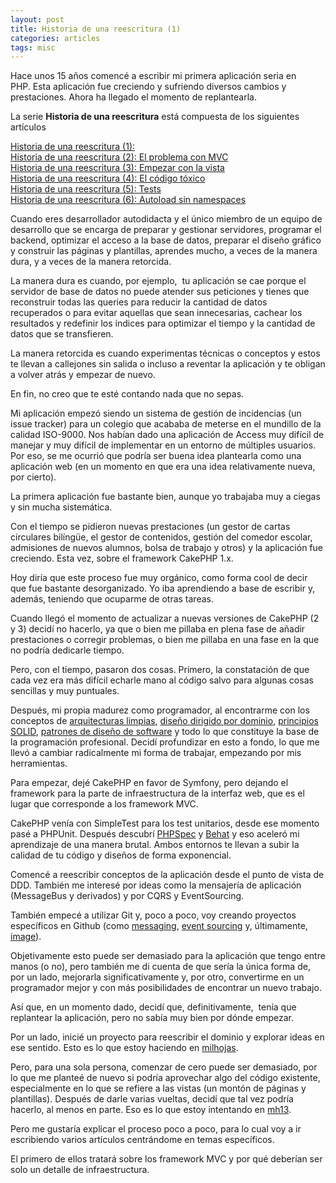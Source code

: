 ```yaml
---
layout: post
title: Historia de una reescritura (1)
categories: articles
tags: misc
---
```


Hace unos 15 años comencé a escribir mi primera aplicación seria en PHP. Esta aplicación fue creciendo y sufriendo diversos cambios y prestaciones. Ahora ha llegado el momento de replantearla.

La serie **Historia de una reescritura** está compuesta de los siguientes artículos

[Historia de una reescritura (1):](historia-de-una-reescritura-1)  
[Historia de una reescritura (2): El problema con MVC](historia-de-una-reescritura-2-el-problema-con-mvc)  
[Historia de una reescritura (3): Empezar con la vista](historia-de-una-reescritura-3-empezar-con-la-vista)  
[Historia de una reescritura (4): El código tóxico](historia-de-una-reescritura-4-codigo-toxico)  
[Historia de una reescritura (5): Tests](historia-de-una-reescritura-5-tests)  
[Historia de una reescritura (6): Autoload sin namespaces](historia-de-una-reescritura-6-autoload-sin-namespaces)

Cuando eres desarrollador autodidacta y el único miembro de un equipo de desarrollo que se encarga de preparar y gestionar servidores, programar el backend, optimizar el acceso a la base de datos, preparar el diseño gráfico y construir las páginas y plantillas, aprendes mucho, a veces de la manera dura, y a veces de la manera retorcida.

La manera dura es cuando, por ejemplo,  tu aplicación se cae porque el servidor de base de datos no puede atender sus peticiones y tienes que reconstruir todas las queries para reducir la cantidad de datos recuperados o para evitar aquellas que sean innecesarias, cachear los resultados y redefinir los índices para optimizar el tiempo y la cantidad de datos que se transfieren.

La manera retorcida es cuando experimentas técnicas o conceptos y estos te llevan a callejones sin salida o incluso a reventar la aplicación y te obligan a volver atrás y empezar de nuevo.

En fin, no creo que te esté contando nada que no sepas.

Mi aplicación empezó siendo un sistema de gestión de incidencias (un issue tracker) para un colegio que acababa de meterse en el mundillo de la calidad ISO-9000. Nos habían dado una aplicación de Access muy difícil de manejar y muy difícil de implementar en un entorno de múltiples usuarios. Por eso, se me ocurrió que podría ser buena idea plantearla como una aplicación web (en un momento en que era una idea relativamente nueva, por cierto).

La primera aplicación fue bastante bien, aunque yo trabajaba muy a ciegas y sin mucha sistemática.

Con el tiempo se pidieron nuevas prestaciones (un gestor de cartas circulares bilíngüe, el gestor de contenidos, gestión del comedor escolar, admisiones de nuevos alumnos, bolsa de trabajo y otros) y la aplicación fue creciendo. Esta vez, sobre el framework CakePHP 1.x.

Hoy diría que este proceso fue muy orgánico, como forma cool de decir que fue bastante desorganizado. Yo iba aprendiendo a base de escribir y, además, teniendo que ocuparme de otras tareas.

Cuando llegó el momento de actualizar a nuevas versiones de CakePHP (2 y 3) decidí no hacerlo, ya que o bien me pillaba en plena fase de añadir prestaciones o corregir problemas, o bien me pillaba en una fase en la que no podría dedicarle tiempo.

Pero, con el tiempo, pasaron dos cosas. Primero, la constatación de que cada vez era más difícil echarle mano al código salvo para algunas cosas sencillas y muy puntuales.

Después, mi propia madurez como programador, al encontrarme con los conceptos de <a href="https://8thlight.com/blog/uncle-bob/2012/08/13/the-clean-architecture.html">arquitecturas limpias</a>, <a href="https://es.wikipedia.org/wiki/Diseño_guiado_por_el_dominio">diseño dirigido por dominio</a>, <a href="http://butunclebob.com/ArticleS.UncleBob.PrinciplesOfOod">principios SOLID</a>, <a href="https://www.google.es/url?sa=t&rct=j&q=&esrc=s&source=web&cd=3&cad=rja&uact=8&ved=0ahUKEwi63YmQ-rzSAhVJuBQKHdi9A_EQFgg2MAI&url=https%3A%2F%2Fsourcemaking.com%2Fdesign_patterns&usg=AFQjCNF8c3A6aKULZtU0aBMePB5kbDvyCA&sig2=sTF6IDiaRU2HFf-aDFuA8Q">patrones de diseño de software</a> y todo lo que constituye la base de la programación profesional. Decidí profundizar en esto a fondo, lo que me llevó a cambiar radicalmente mi forma de trabajar, empezando por mis herramientas.

Para empezar, dejé CakePHP en favor de Symfony, pero dejando el framework para la parte de infraestructura de la interfaz web, que es el lugar que corresponde a los framework MVC.

CakePHP venía con SimpleTest para los test unitarios, desde ese momento pasé a PHPUnit. Después descubrí <a href="http://www.phpspec.net/en/stable/">PHPSpec</a> y <a href="http://behat.org/en/latest/">Behat</a> y eso aceleró mi aprendizaje de una manera brutal. Ambos entornos te llevan a subir la calidad de tu código y diseños de forma exponencial.

Comencé a reescribir conceptos de la aplicación desde el punto de vista de DDD. También me interesé por ideas como la mensajería de aplicación (MessageBus y derivados) y por CQRS y EventSourcing.

También empecé a utilizar Git y, poco a poco, voy creando proyectos específicos en Github (como <a href="https://github.com/franiglesias/messaging">messaging</a>, <a href="https://github.com/franiglesias/eventsourcing">event sourcing</a> y, últimamente, <a href="https://github.com/franiglesias/image">image</a>).

Objetivamente esto puede ser demasiado para la aplicación que tengo entre manos (o no), pero también me di cuenta de que sería la única forma de, por un lado, mejorarla significativamente y, por otro, convertirme en un programador mejor y con más posibilidades de encontrar un nuevo trabajo.

Así que, en un momento dado, decidí que, definitivamente,  tenía que replantear la aplicación, pero no sabía muy bien por dónde empezar.

Por un lado, inicié un proyecto para reescribir el dominio y explorar ideas en ese sentido. Esto es lo que estoy haciendo en <a href="https://github.com/franiglesias/milhojas">milhojas</a>.

Pero, para una sola persona, comenzar de cero puede ser demasiado, por lo que me planteé de nuevo si podría aprovechar algo del código existente, especialmente en lo que se refiere a las vistas (un montón de páginas y plantillas). Después de darle varias vueltas, decidí que tal vez podría hacerlo, al menos en parte. Eso es lo que estoy intentando en <a href="https://github.com/franiglesias/mh13">mh13</a>.

Pero me gustaría explicar el proceso poco a poco, para lo cual voy a ir escribiendo varios artículos centrándome en temas específicos.

El primero de ellos tratará sobre los framework MVC y por qué deberían ser solo un detalle de infraestructura.

